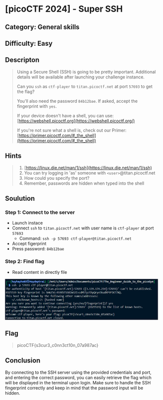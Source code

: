# [picoCTF 2024] - Super SSH

## Category: General skills

## Difficulty: Easy 

## Descripton
> Using a Secure Shell (SSH) is going to be pretty important. Additional details will be available after launching your challenge instance.
> 
> Can you `ssh` as `ctf-player` to `titan.picoctf.net` at port `57693` to get the flag?
> 
> You'll also need the password `84b12bae`. If asked, accept the fingerprint with `yes`.
> 
> If your device doesn't have a shell, you can use: [https://webshell.picoctf.org](https://webshell.picoctf.org/)
> 
> If you're not sure what a shell is, check out our Primer: [https://primer.picoctf.com/#_the_shell](https://primer.picoctf.com/#_the_shell)

## Hints
> 1. [https://linux.die.net/man/1/ssh](https://linux.die.net/man/1/ssh)
> 2. You can try logging in 'as' someone with `<user>`@titan.picoctf.net
> 3. How could you specify the port?
> 4. Remember, passwords are hidden when typed into the shell

## Soulution

### Step 1: Connect to the server
- Launch instace
- Connect `ssh` to `titan.picoctf.net` with user name is `ctf-player` at port `57693`
  - Command: `ssh -p 57693 ctf-player@titan.picoctf.net`
- Accept figerprint
- Press password: `84b12bae`

### Step 2: Find flag
- Read content in directly file

![alt text](image/image2.png)

## Flag
> picoCTF{s3cur3_c0nn3ct10n_07a987ac}

## Conclusion
By connecting to the SSH server using the provided credentials and port, and entering the correct password, you can easily retrieve the flag which will be displayed in the terminal upon login. Make sure to handle the SSH fingerprint correctly and keep in mind that the password input will be hidden.
